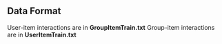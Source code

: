 ## Data Format
User-item interactions are in **GroupItemTrain.txt**
Group-item interactions are in **UserItemTrain.txt**

